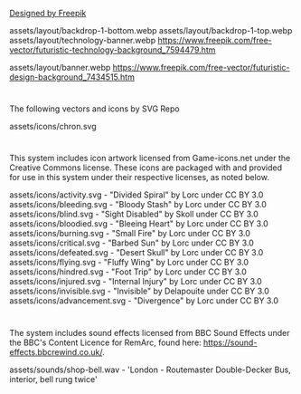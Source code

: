 <a href="http://www.freepik.com">Designed by Freepik</a>

assets/layout/backdrop-1-bottom.webp
assets/layout/backdrop-1-top.webp
assets/layout/technology-banner.webp
https://www.freepik.com/free-vector/futuristic-technology-background_7594479.htm

assets/layout/banner.webp
https://www.freepik.com/free-vector/futuristic-design-background_7434515.htm

#

The following vectors and icons by SVG Repo

assets/icons/chron.svg

#

This system includes icon artwork licensed from Game-icons.net under the Creative Commons license. These icons are packaged with and provided for use in this system under their respective licenses, as noted below.

assets/icons/activity.svg - "Divided Spiral" by Lorc under CC BY 3.0
assets/icons/bleeding.svg - "Bloody Stash" by Lorc under CC BY 3.0
assets/icons/blind.svg - "Sight Disabled" by Skoll under CC BY 3.0
assets/icons/bloodied.svg - "Bleeing Heart" by Lorc under CC BY 3.0
assets/icons/burning.svg - "Small Fire" by Lorc under CC BY 3.0
assets/icons/critical.svg - "Barbed Sun" by Lorc under CC BY 3.0
assets/icons/defeated.svg - "Desert Skull" by Lorc under CC BY 3.0
assets/icons/flying.svg - "Fluffy Wing" by Lorc under CC BY 3.0
assets/icons/hindred.svg - "Foot Trip" by Lorc under CC BY 3.0
assets/icons/injured.svg - "Internal Injury" by Lorc under CC BY 3.0
assets/icons/invisible.svg - "Invisible" by Delapouite under CC BY 3.0
assets/icons/advancement.svg - "Divergence" by Lorc under CC BY 3.0

#

The system includes sound effects licensed from BBC Sound Effects under the BBC's Content Licence for RemArc, found here: https://sound-effects.bbcrewind.co.uk/.

assets/sounds/shop-bell.wav - 'London - Routemaster Double-Decker Bus, interior, bell rung twice'
